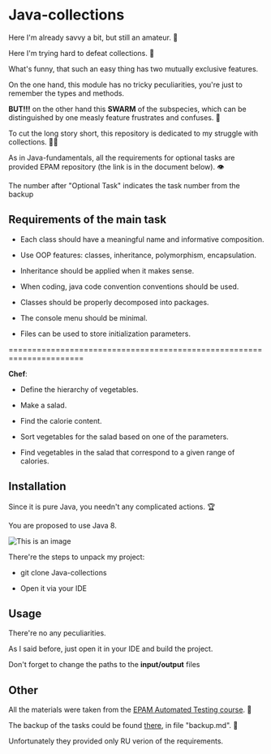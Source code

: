 # Java-collections

Here I'm already savvy a bit, but still an amateur. 		:monocle_face:

Here I'm trying hard to defeat collections. :guard:

What's funny, that such an easy thing has two mutually exclusive features.

On the one hand, this module has no tricky peculiarities, you're just to remember the types and methods.

**BUT!!!** on the other hand this **SWARM** of  the subspecies, which can be distinguished by one measly feature frustrates and confuses. :honeybee:

To cut the long story short, this repository is dedicated to my struggle with collections. :man_firefighter:

As in Java-fundamentals, all the requirements for optional tasks are provided EPAM repository (the link is in the document below). :eye:

The number after "Optional Task" indicates the task number from the backup

## Requirements of the main task

* Each class should have a meaningful name and informative composition.

* Use OOP features: classes, inheritance, polymorphism, encapsulation.

* Inheritance should be applied when it makes sense.

* When coding, java code convention conventions should be used.

* Classes should be properly decomposed into packages.

* The console menu should be minimal.

* Files can be used to store initialization parameters.

======================================================================

**Chef**:

* Define the hierarchy of vegetables.

* Make a salad. 

* Find the calorie content. 

* Sort vegetables for the salad based on one of the parameters.

* Find vegetables in the salad that correspond to a given range of calories.

## Installation

Since it is pure Java, you needn't any complicated actions. :trophy:

You are proposed to use Java 8.

![This is an image](https://i.ibb.co/LNW93hG/javaversion.png)

There're the steps to unpack my project: 

* git clone Java-collections

* Open it via your IDE

## Usage

There're no any peculiarities.

As I said before, just open it in your IDE and build the project.

Don't forget to change the paths to the **input/output** files

## Other
 
All the materials were taken from the [EPAM Automated Testing course](https://training.epam.com/#!/Training/3044?lang=en). :test_tube:

The backup of the tasks could be found [there](https://github.com/vitalliuss/automation-training.git), in file "backup.md". :file_folder:

Unfortunately they provided only RU verion of the requirements.
